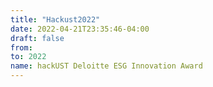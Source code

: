 ```yaml
---
title: "Hackust2022"
date: 2022-04-21T23:35:46-04:00
draft: false
from:
to: 2022
name: hackUST Deloitte ESG Innovation Award
---
```


